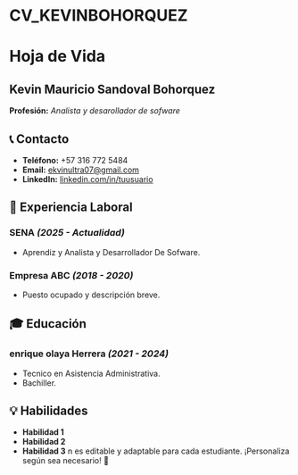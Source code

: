 # CV_KEVINBOHORQUEZ
# Hoja de Vida

## Kevin Mauricio Sandoval Bohorquez
**Profesión:** _Analista y desarollador de sofware_

## 📞 Contacto
- **Teléfono:** +57 316 772 5484
- **Email:** [ekvinultra07@gmail.com](kevinultra07@gmail.com)
- **LinkedIn:** [linkedin.com/in/tuusuario](https://linkedin.com/in/tuusuario)

## 🏢 Experiencia Laboral
### **SENA** _(2025 - Actualidad)_
- Aprendiz y Analista y Desarrollador De Sofware.

### **Empresa ABC** _(2018 - 2020)_
- Puesto ocupado y descripción breve.

## 🎓 Educación
### **enrique olaya Herrera** _(2021 - 2024)_
- Tecnico en Asistencia Administrativa.
- Bachiller.

## 💡 Habilidades
- **Habilidad 1**
- **Habilidad 2**
- **Habilidad 3**
n es editable y adaptable para cada estudiante. ¡Personaliza según sea necesario! 🎯

